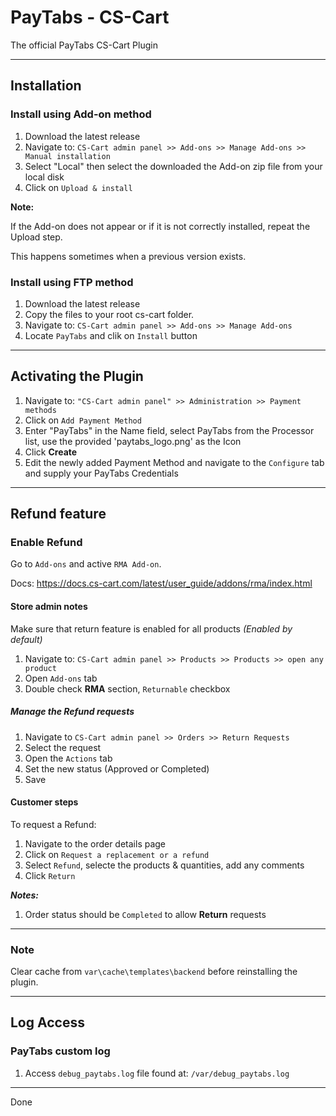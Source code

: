 # PayTabs - CS-Cart

The official PayTabs CS-Cart Plugin

---

## Installation

### Install using Add-on method

1. Download the latest release
2. Navigate to: `CS-Cart admin panel >> Add-ons >> Manage Add-ons >> Manual installation`
3. Select "Local" then select the downloaded the Add-on zip file from your local disk
4. Click on `Upload & install`

**Note:**

If the Add-on does not appear or if it is not correctly installed, repeat the Upload step.

This happens sometimes when a previous version exists.

### Install using FTP method

1. Download the latest release
2. Copy the files to your root cs-cart folder.
3. Navigate to: `CS-Cart admin panel >> Add-ons >> Manage Add-ons`
4. Locate `PayTabs` and clik on `Install` button

---

## Activating the Plugin

1. Navigate to: `"CS-Cart admin panel" >> Administration >> Payment methods`
2. Click on `Add Payment Method`
3. Enter "PayTabs" in the Name field, select PayTabs from the Processor list, use the provided 'paytabs_logo.png' as the Icon
4. Click **Create**
5. Edit the newly added Payment Method and navigate to the `Configure` tab and supply your PayTabs Credentials

---

## Refund feature

### Enable Refund

Go to `Add-ons` and active `RMA Add-on`.

Docs: <https://docs.cs-cart.com/latest/user_guide/addons/rma/index.html>


#### Store admin notes

Make sure that return feature is enabled for all products *(Enabled by default)*

1. Navigate to: `CS-Cart admin panel >> Products >> Products >> open any product`
2. Open `Add-ons` tab
3. Double check **RMA** section, `Returnable` checkbox

##### Manage the Refund requests

1. Navigate to `CS-Cart admin panel >> Orders >> Return Requests`
2. Select the request
3. Open the `Actions` tab
4. Set the new status (Approved or Completed)
5. Save


#### Customer steps

To request a Refund:

1. Navigate to the order details page
2. Click on `Request a replacement or a refund`
3. Select `Refund`, selecte the products & quantities, add any comments
4. Click `Return`

***Notes:***

1. Order status should be `Completed` to allow **Return** requests

---

### Note

Clear cache from `var\cache\templates\backend` before reinstalling the plugin.

---

## Log Access

### PayTabs custom log

1. Access `debug_paytabs.log` file found at: `/var/debug_paytabs.log`

---

Done
